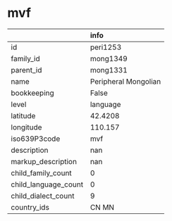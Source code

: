 # mvf
|                      | info                 |
|:---------------------|:---------------------|
| id                   | peri1253             |
| family_id            | mong1349             |
| parent_id            | mong1331             |
| name                 | Peripheral Mongolian |
| bookkeeping          | False                |
| level                | language             |
| latitude             | 42.4208              |
| longitude            | 110.157              |
| iso639P3code         | mvf                  |
| description          | nan                  |
| markup_description   | nan                  |
| child_family_count   | 0                    |
| child_language_count | 0                    |
| child_dialect_count  | 9                    |
| country_ids          | CN MN                |